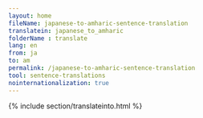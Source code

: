 ```yaml
---
layout: home
fileName: japanese-to-amharic-sentence-translation
translatein: japanese_to_amharic
folderName : translate
lang: en
from: ja
to: am
permalink: /japanese-to-amharic-sentence-translation
tool: sentence-translations
nointernationalization: true
---
```

{% include section/translateinto.html %}
